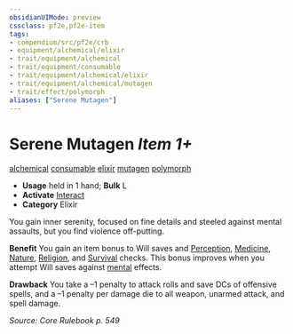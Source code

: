 ```yaml
---
obsidianUIMode: preview
cssclass: pf2e,pf2e-item
tags:
- compendium/src/pf2e/crb
- equipment/alchemical/elixir
- trait/equipment/alchemical
- trait/equipment/consumable
- trait/equipment/alchemical/elixir
- trait/equipment/alchemical/mutagen
- trait/effect/polymorph
aliases: ["Serene Mutagen"]
---
```

# Serene Mutagen *Item 1+*  
[alchemical](alchemical.md)  [consumable](consumable.md)  [elixir](elixir.md)  [mutagen](mutagen.md)  [polymorph](polymorph.md)  

- **Usage** held in 1 hand; **Bulk** L
- **Activate** [Interact](interact.md)
- **Category** Elixir

You gain inner serenity, focused on fine details and steeled against mental assaults, but you find violence off-putting.

**Benefit** You gain an item bonus to Will saves and [Perception](../../skills.md#Perception), [Medicine](../../skills.md#Medicine), [Nature](../../skills.md#Nature), [Religion](../../skills.md#Religion), and [Survival](../../skills.md#Survival) checks. This bonus improves when you attempt Will saves against [mental](mental.md) effects.

**Drawback** You take a –1 penalty to attack rolls and save DCs of offensive spells, and a –1 penalty per damage die to all weapon, unarmed attack, and spell damage.

*Source: Core Rulebook p. 549*